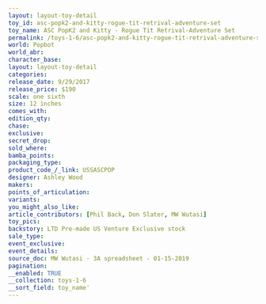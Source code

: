 ```yaml
---
layout: layout-toy-detail 
toy_id: asc-popk2-and-kitty-rogue-tit-retrival-adventure-set
toy_name: ASC PopK2 and Kitty - Rogue Tit Retrival-Adventure Set
permalink: /toys-1-6/asc-popk2-and-kitty-rogue-tit-retrival-adventure-set.html
world: Popbot
world_abr: 
character_base: 
layout: layout-toy-detail
categories: 
release_date: 9/29/2017
release_price: $190 
scale: one sixth
size: 12 inches
comes_with: 
edition_qty: 
chase: 
exclusive: 
secret_drop: 
sold_where: 
bamba_points: 
packaging_type: 
product_code_/_link: USSASCPOP
designer: Ashley Wood
makers: 
points_of_articulation: 
variants: 
you_might_also_like: 
article_contributors: [Phil Back, Don Slater, MW Wutasi]
toy_pics: 
backstory: LTD Pre-made US Venture Exclusive stock
sale_type: 
event_exclusive: 
event_details: 
source_doc: MW Wutasi - 3A spreadsheet - 01-15-2019
pagination: 
__enabled: TRUE
__collection: toys-1-6
__sort_field: toy_name'
---
```

